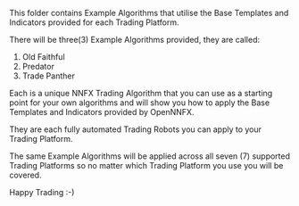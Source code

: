 This folder contains Example Algorithms that utilise the Base Templates and Indicators provided for each Trading Platform.

There will be three(3) Example Algorithms provided, they are called:

1. Old Faithful
2. Predator
3. Trade Panther

Each is a unique NNFX Trading Algorithm that you can use as a starting point for your own algorithms and will show you how to apply 
the Base Templates and Indicators provided by OpenNNFX.

They are each fully automated Trading Robots you can apply to your Trading Platform.

The same Example Algorithms will be applied across all seven (7) supported Trading Platforms so no matter which Trading Platform 
you use you will be covered.

Happy Trading :-)
